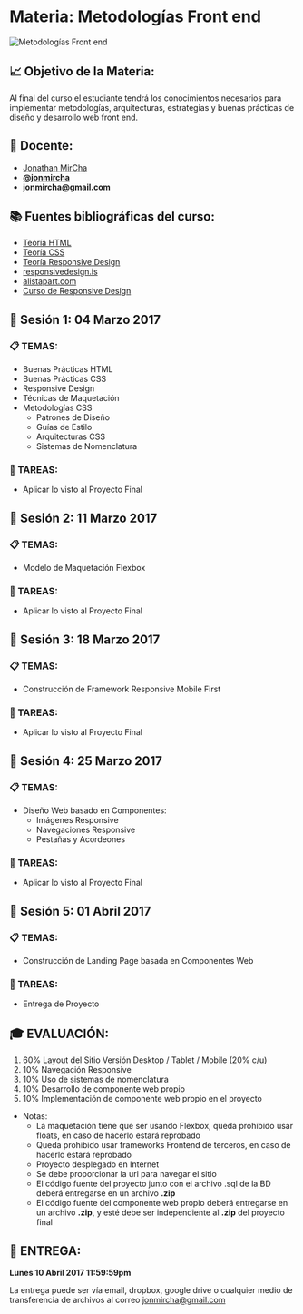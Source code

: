 # Materia: Metodologías Front end

![Metodologías Front end](http://bextlan.com/img/para-cursos/responsive-design.jpg)

## :chart_with_upwards_trend: Objetivo de la Materia:

Al final del curso el estudiante tendrá los conocimientos necesarios para implementar metodologías, arquitecturas, estrategias y buenas prácticas de diseño y desarrollo web front end.

## :bow: Docente:

* [Jonathan MirCha](http://jonmircha.com)
* **[@jonmircha](https://twitter.com/jonmircha)**
* **[jonmircha@gmail.com](mailto:jonmircha@gmail.com)**

## :books: Fuentes bibliográficas del curso:

* [Teoría HTML](./teoria-html.md)
* [Teoría CSS](./teoria-css.md)
* [Teoría Responsive Design](./teoria-rwd.md)
* [responsivedesign.is](https://responsivedesign.is/)
* [alistapart.com](http://alistapart.com/)
* [Curso de Responsive Design](http://bextlan.com/cursos/responsive-design/)


## :school: Sesión 1: 04 Marzo 2017

### :clipboard: TEMAS:

* Buenas Prácticas HTML
* Buenas Prácticas CSS
* Responsive Design
* Técnicas de Maquetación
* Metodologías CSS
	* Patrones de Diseño
	* Guías de Estilo
	* Arquitecturas CSS
	* Sistemas de Nomenclatura

### :pencil: TAREAS:

* Aplicar lo visto al Proyecto Final


## :school: Sesión 2: 11 Marzo 2017

### :clipboard: TEMAS:

* Modelo de Maquetación Flexbox

### :pencil: TAREAS:

* Aplicar lo visto al Proyecto Final


## :school: Sesión 3: 18 Marzo 2017

### :clipboard: TEMAS: 

* Construcción de Framework Responsive Mobile First

### :pencil: TAREAS:

* Aplicar lo visto al Proyecto Final


## :school: Sesión 4: 25 Marzo 2017

### :clipboard: TEMAS:

* Diseño Web basado en Componentes:
	* Imágenes Responsive
	* Navegaciones Responsive
	* Pestañas y Acordeones

### :pencil: TAREAS:

* Aplicar lo visto al Proyecto Final


## :school: Sesión 5: 01 Abril 2017

### :clipboard: TEMAS:

* Construcción de Landing Page basada en Componentes Web

### :pencil: TAREAS:

* Entrega de Proyecto


## :mortar_board: EVALUACIÓN:

1. 60% Layout del Sitio Versión Desktop / Tablet / Mobile (20% c/u)
1. 10% Navegación Responsive
1. 10% Uso de sistemas de nomenclatura
1. 10% Desarrollo de componente web propio
1. 10% Implementación de componente web propio en el proyecto
* Notas:
	* La maquetación tiene que ser usando Flexbox, queda prohibido usar floats, en caso de hacerlo estará reprobado
	* Queda prohibido usar frameworks Frontend de terceros, en caso de hacerlo estará reprobado
	* Proyecto desplegado en Internet
	* Se debe proporcionar la url para navegar el sitio
	* El código fuente del proyecto junto con el archivo .sql de la BD deberá entregarse en un archivo **.zip**
	* El código fuente del componente web propio deberá entregarse en un archivo **.zip**, y esté debe ser independiente al **.zip** del proyecto final


## :date: ENTREGA:

**Lunes 10 Abril 2017 11:59:59pm**

La entrega puede ser vía email, dropbox, google drive o cualquier medio de transferencia de archivos al correo jonmircha@gmail.com